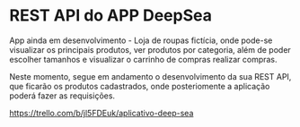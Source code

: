 # REST API do APP DeepSea
App ainda em desenvolvimento - Loja de roupas fictícia, onde pode-se visualizar os principais produtos, ver produtos por categoria, além de poder escolher tamanhos e visualizar o carrinho de compras realizar compras.

Neste momento, segue em andamento o desenvolvimento da sua REST API, que ficarão os produtos cadastrados, onde posteriomente a aplicação poderá fazer as requisições. 

https://trello.com/b/jl5FDEuk/aplicativo-deep-sea
